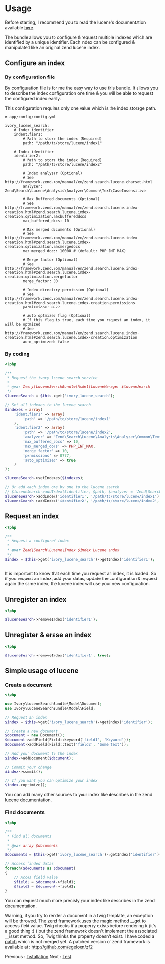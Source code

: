 # Usage

Before starting, I recommend you to read the lucene's documentation available [here](http://framework.zend.com/manual/en/zend.search.lucene.html).

The bundle allows you to configure & request multiple indexes which are identified by a unique identifier.
Each index can be configured & manipulated like an original zend lucene index.

## Configure an index

### By configuration file

By configuration file is for me the easy way to use this bundle. 
It allows you to describe the index configuration one time & you will be able to request the configured index easily.

This configuration requires only one value which is the index storage path.

```
# app/config/config.yml

ivory_lucene_search:
    # Index identifier
    indentifier1:
        # Path to store the index (Required)
        path: "/path/to/store/lucene/index1"

    # Index identifier
    identifier2:
        # Path to store the index (Required)
        path: "/path/to/store/lucene/index2"

        # Index analyser (Optional)
        # See http://framework.zend.com/manual/en/zend.search.lucene.charset.html
        analyzer: Zend\Search\Lucene\Analysis\Analyzer\Common\Text\CaseInsensitive

        # Max Buffered documents (Optional)
        # See http://framework.zend.com/manual/en/zend.search.lucene.index-creation.html#zend.search.lucene.index-creation.optimization.maxbuffereddocs
        max_buffered_docs: 10

        # Max merged documents (Optional)
        # See http://framework.zend.com/manual/en/zend.search.lucene.index-creation.html#zend.search.lucene.index-creation.optimization.maxmergedocs
        max_merged_docs: 10000 # (default: PHP_INT_MAX)

        # Merge factor (Optional)
        # See http://framework.zend.com/manual/en/zend.search.lucene.index-creation.html#zend.search.lucene.index-creation.optimization.mergefactor
        merge_factor: 10

        # Index directory permission (Optional)
        # See http://framework.zend.com/manual/en/zend.search.lucene.index-creation.html#zend.search.lucene.index-creation.permissions
        permissions: 0777

        # Auto optmized flag (Optional)
        # If this flag is true, each time you request an index, it will be optmized
        # See http://framework.zend.com/manual/en/zend.search.lucene.index-creation.html#zend.search.lucene.index-creation.optimization
        auto_optimized: false
```

### By coding

``` php
<?php

/**
 * Request the ivory lucene search service
 * 
 * @var Ivory\LuceneSearchBundle\Model\LuceneManager $luceneSearch
 */
$luceneSearch = $this->get('ivory_lucene_search');

// Set all indexes to the lucene search
$indexes = array(
    'identifier1' => array(
        'path' => '/path/to/store/lucene/index1'
    ),
    'identifier2' => array(
        'path' => '/path/to/store/lucene/index2',
        'analyzer' => 'Zend\Search\Lucene\Analysis\Analyzer\Common\Text\CaseInsensitive',
        'max_buffered_docs' => 10,
        'max_merged_docs' => PHP_INT_MAX,
        'merge_factor' => 10,
        'permissions' => 0777,
        'auto_optimized' => true
    )
);

$luceneSearch->setIndexes($indexes);

// Or add each index one by one to the lucene search
// $luceneSearch->addIndex($identifier, $path, $analyzer = 'Zend\Search\Lucene\Analysis\Analyzer\Common\Text\CaseInsensitive', $maxBufferedDocs = 10, $maxMergeDocs = PHP_INT_MAX, $mergeFactor = 10, $permissions = 0777, $autoOptimized = false)
$luceneSearch->addIndex('identifier1', '/path/to/store/lucene/index1');
$luceneSearch->addIndex('identifier2', '/path/to/store/lucene/index2', 'Zend\Search\Lucene\Analysis\Analyzer\Common\Text\CaseInsensitive', 10, PHP_INT_MAX, 10, 0777, false);
```

## Request an index

``` php
<?php

/**
 * Request a configured index
 * 
 * @var Zend\Search\Lucene\Index $index Lucene index
 */
$index = $this->get('ivory_lucene_search')->getIndex('identifier1');
    
```

It is important to know that each time you request an index, it is loaded. 
So if you request an index, add your datas, update the configuration & request again the same index, the lucene index will use your new configuration.

## Unregister an index

``` php
<?php

$luceneSearch->removeIndex('identifier1');
```

## Unregister & erase an index

``` php
<?php

$luceneSearch->removeIndex('identifier1', true);
```

## Simple usage of lucene

### Create a document

``` php
<?php

use Ivory\LuceneSearchBundle\Model\Document;
use Ivory\LuceneSearchBundle\Model\Field;

// Request an index
$index = $this->get('ivory_lucene_search')->getIndex('identifier');

// Create a new document
$document = new Document();
$document->addField(Field::keyword('field1', 'Keyword'));
$document->addField(Field::text('field2', 'Some text'));

// Add your document to the index
$index->addDocument($document);

// Commit your change
$index->commit();

// If you want you can optimize your index
$index->optimize();
```

You can add many other sources to your index like describes in the zend lucene documentation.

### Find documents

``` php
<?php

/**
 * Find all documents
 * 
 * @var array $documents
 */
$documents = $this->get('ivory_lucene_search')->getIndex('identifier')->find('Keywork some text');

// Access finded datas
foreach($documents as $document)
{
    // Acces field value
    $field1 = $document->field1;
    $field2 = $document->field2;
}
```

You can request much more precisly your index like describes in the zend documentation.

Warning, if you try to render a document in a twig template, an exception will be throwed. 
The zend framework uses the magic method __get to access field value. 
Twig checks if a property exists before rendering it (it's a good thing :) ) but the zend framework doesn't implement the associated __isset method. So, Twig thinks the property doesn't exist.
I have coded a [patch](http://github.com/zendframework/zf2/pull/511) which is not merged yet. A patched version of zend framework is available at : http://github.com/egeloen/zf2

Previous : [Installation](http://github.com/egeloen/IvoryLuceneSearchBundle/blob/master/Resources/doc/installation.md)
Next : [Test](http://github.com/egeloen/IvoryLuceneSearchBundle/blob/master/Resources/doc/test.md)
